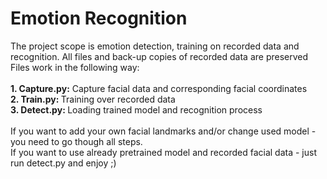 <h1>Emotion Recognition</h1>
The project scope is emotion detection, training on recorded data and recognition. All files and back-up copies of recorded data are preserved<br>
Files work in the following way:<br>
<br><b>1. Capture.py:</b> Capture facial data and corresponding facial coordinates
<br><b>2. Train.py: </b> Training over recorded data
<br><b>3. Detect.py: </b> Loading trained model and recognition process
<br><br>If you want to add your own facial landmarks and/or change used model - you need to go though all steps.
<br>If you want to use already pretrained model and recorded facial data - just run detect.py and enjoy ;)
